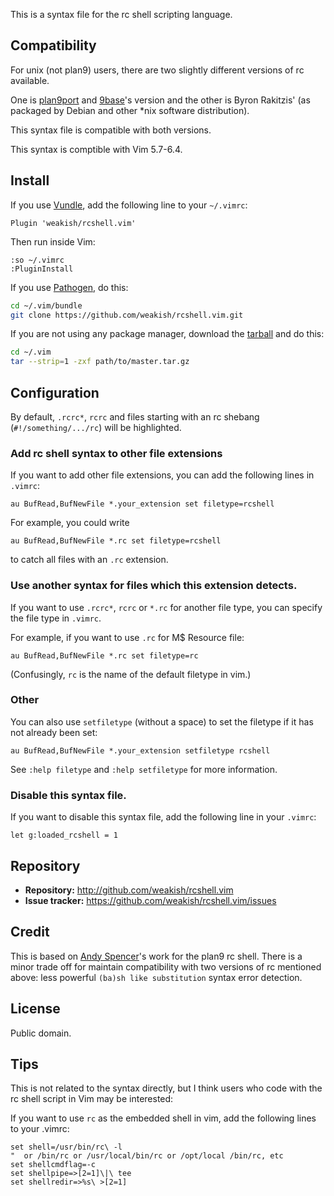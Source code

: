 This is a syntax file for the rc shell scripting language.

## Compatibility

For unix (not plan9) users, there are two slightly different versions of rc available.

One is [plan9port][plan9port] and [9base][9base]'s version and the other is Byron Rakitzis' (as packaged by Debian and other *nix software distribution).

This syntax file is compatible with both versions.

[plan9port]: https://github.com/9fans/plan9port
[9base]: http://tools.suckless.org/9base

This syntax is comptible with Vim 5.7-6.4.

## Install

If you use [Vundle](https://github.com/gmarik/vundle), add the following line to your `~/.vimrc`:

```vim
Plugin 'weakish/rcshell.vim'
```

Then run inside Vim:

```vim
:so ~/.vimrc
:PluginInstall
```

If you use [Pathogen](https://github.com/tpope/vim-pathogen), do this:

```sh
cd ~/.vim/bundle
git clone https://github.com/weakish/rcshell.vim.git
```

If you are not using any package manager, download the [tarball](https://github.com/weakish/rcshell.vim/archive/master.tar.gz) and do this:

```sh
cd ~/.vim
tar --strip=1 -zxf path/to/master.tar.gz
```

## Configuration

By default, `.rcrc*`, `rcrc` and files starting with an rc shebang (`#!/something/.../rc`) will be highlighted.

### Add rc shell syntax to other file extensions

If you want to add other file extensions, you can add the following lines in `.vimrc`:

```vim
au BufRead,BufNewFile *.your_extension set filetype=rcshell
```

For example, you could write

```
au BufRead,BufNewFile *.rc set filetype=rcshell
```

to catch all files with an `.rc` extension. 

### Use another syntax for files which this extension detects.

If you want to use `.rcrc*`, `rcrc` or `*.rc` for another file type, you can specify the file type in `.vimrc`.

For example, if you want to use `.rc` for M$ Resource file:

```vim
au BufRead,BufNewFile *.rc set filetype=rc
```

(Confusingly, `rc` is the name of the default filetype in vim.)

### Other

You can also use `setfiletype` (without a space) to set the filetype if it has not already been set:

```vim
au BufRead,BufNewFile *.your_extension setfiletype rcshell
```
See `:help filetype` and `:help setfiletype` for more information.

### Disable this syntax file.

If you want to disable this syntax file, add the following line in your `.vimrc`:

```vim
let g:loaded_rcshell = 1
```

## Repository

- **Repository:** http://github.com/weakish/rcshell.vim
- **Issue tracker:** https://github.com/weakish/rcshell.vim/issues

## Credit

This is based on [Andy Spencer][andy]'s work for the plan9 rc shell.
There is a minor trade off for maintain compatibility with two versions of rc mentioned above:
less powerful `(ba)sh like substitution` syntax error detection.

[andy]: https://github.com/Andy753421

## License

Public domain.

## Tips

This is not related to the syntax directly, but I think users who code with the rc shell script in Vim may be interested:

If you want to use `rc` as the embedded shell in vim,
add the following lines to your .vimrc:

```vim
set shell=/usr/bin/rc\ -l
"  or /bin/rc or /usr/local/bin/rc or /opt/local /bin/rc, etc
set shellcmdflag=-c
set shellpipe=>[2=1]\|\ tee
set shellredir=>%s\ >[2=1]
```
